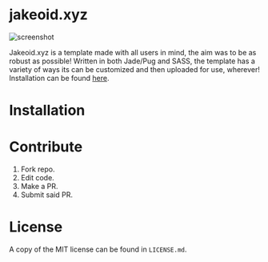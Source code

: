 # jakeoid.xyz

![screenshot](https://owo.whats-th.is/d25fe7.png)

Jakeoid.xyz is a template made with all users in mind, the aim was to be as robust as possible! Written in both Jade/Pug and SASS, the template has a variety of ways its can be customized and then uploaded for use, wherever! Installation can be found [here](#Installation).

# Installation



# Contribute

1. Fork repo.
2. Edit code.
3. Make a PR.
4. Submit said PR.

# License

A copy of the MIT license can be found in `LICENSE.md`.